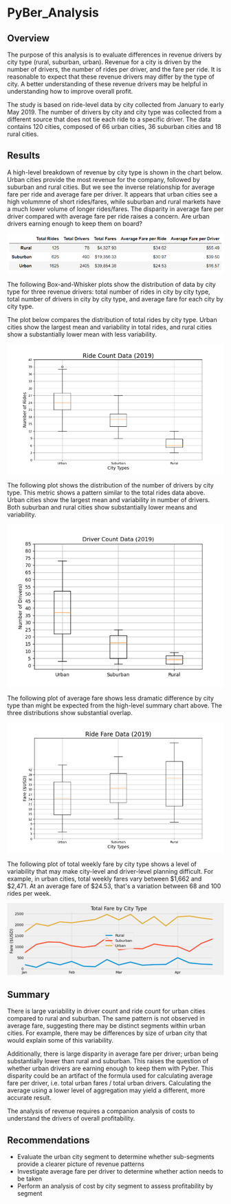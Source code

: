# PyBer_Analysis

## Overview

The purpose of this analysis is to evaluate differences in revenue drivers by city type (rural, suburban, urban). Revenue for a city is driven by the number of drivers, the number of rides per driver, and the fare per ride. It is reasonable to expect that these revenue drivers may differ by the type of city. A better understanding of these revenue drivers may be helpful in understanding how to improve overall profit. 

The study is based on ride-level data by city collected from January to early May 2019. The number of drivers by city and city type was collected from a different source that does not tie each ride to a specific driver. The data contains 120 cities, composed of 66 urban cities, 36 suburban cities and 18 rural cities.

## Results

A high-level breakdown of revenue by city type is shown in the chart below. Urban cities provide the most revenue for the company, followed by suburban and rural cities. But we see the inverse relationship for average fare per ride and average fare per driver. It appears that urban cities see a high volummne of short rides/fares, while suburban and rural markets have a much lower volume of longer rides/fares. The disparity in average fare per driver compared with average fare per ride raises a concern. Are urban drivers earning enough to keep them on board?

![High-level Summary](analysis/high-level-summary.PNG)

The following Box-and-Whisker plots show the distribution of data by city type for three revenue drivers: total number of rides in city by city type, total number of drivers in city by city type, and average fare for each city by city type.

The plot below compares the distribution of total rides by city type. Urban cities show the largest mean and variability in total rides, and rural cities show a substantially lower mean with less variability.

![Total number of rides by city type](analysis/Fig2.png)

The following plot shows the distribution of the number of drivers by city type. This metric shows a pattern similar to the total rides data above. Urban cities show the largest mean and variability in number of drivers. Both suburban and rural cities show substantially lower means and variability.

![Total number of drivers by city type](analysis/Fig4.png)

The following plot of average fare shows less dramatic difference by city type than might be expected from the high-level summary chart above. The three distributions show substantial overlap.

![Average fare by city type](analysis/Fig3.png)

The following plot of total weekly fare by city type shows a level of variability that may make city-level and driver-level planning difficult. For example, in urban cities, total weekly fares vary between $1,662 and $2,471. At an average fare of $24.53, that's a variation between 68 and 100 rides per week.

![Total weekly fares by city type](analysis/PyBer_fare_summary.png)

## Summary

 There is large variability in driver count and ride count for urban cities compared to rural and suburban. The same pattern is not observed in average fare, suggesting there may be distinct segments within urban cities. For example, there may be differences by size of urban city that would explain some of this variability.

Additionally, there is large disparity in average fare per driver; urban being substantially lower than rural and suburban. This raises the question of whether urban drivers are earning enough to keep them with Pyber. This disparity could be an artifact of the formula used for calculating average fare per driver, i.e. total urban fares / total urban drivers. Calculating the average using a lower level of aggregation may yield a different, more accurate result.
 
The analysis of revenue requires a companion analysis of costs to understand the drivers of overall profitability.

## Recommendations

* Evaluate the urban city segment to determine whether sub-segments provide a clearer picture of revenue patterns
* Investigate average fare per driver to determine whether action needs to be taken
* Perform an analysis of cost by city segment to assess profitability by segment
